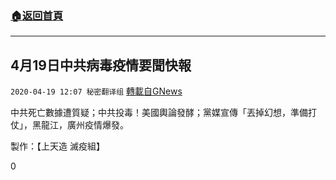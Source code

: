 ###  [:house:返回首頁](https://github.com/ourhimalayas/txt)
---

## 4月19日中共病毒疫情要聞快報
`2020-04-19 12:07 秘密翻译组` [轉載自GNews](https://gnews.org/zh-hant/178529/)

中共死亡數據遭質疑；中共投毒！美國輿論發酵；黨媒宣傳「丟掉幻想，準備打仗」，黑龍江，廣州疫情爆發。



製作：【上天造 滅疫組】

0
